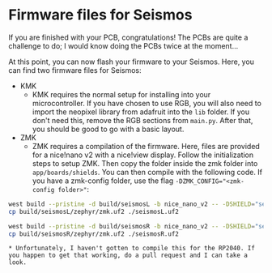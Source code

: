 # Firmware files for Seismos
If you are finished with your PCB, congratulations! The PCBs are quite a challenge to do; I would know doing the PCBs twice at the moment...

At this point, you can now flash your firmware to your Seismos. Here, you can find two firmware files for Seismos:
* KMK
    * KMK requires the normal setup for installing into your microcontroller. If you have chosen to use RGB, you will also need to import the neopixel library from adafruit into the `lib` folder. If you don't need this, remove the RGB sections from `main.py`. After that, you should be good to go with a basic layout.
* ZMK
    * ZMK requires a compilation of the firmware. Here, files are provided for a nice!nano v2 with a nice!view display. Follow the initialization steps to setup ZMK. Then copy the folder inside the zmk folder into `app/boards/shields`. You can then compile with the following code. If you have a zmk-config folder, use the flag `-DZMK_CONFIG="<zmk-config folder>"`:
```bash
west build --pristine -d build/seismosL -b nice_nano_v2 -- -DSHIELD="seismos_left nice_view_adapter nice_view"
cp build/seismosL/zephyr/zmk.uf2 ./seismosL.uf2

west build --pristine -d build/seismosR -b nice_nano_v2 -- -DSHIELD="seismos_right nice_view_adapter nice_view"
cp build/seismosR/zephyr/zmk.uf2 ./seismosR.uf2
```
    * Unfortunately, I haven't gotten to compile this for the RP2040. If you happen to get that working, do a pull request and I can take a look.